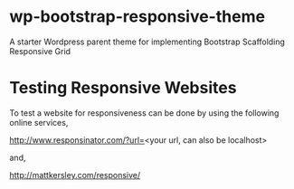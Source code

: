 wp-bootstrap-responsive-theme
=============================

A starter Wordpress parent theme for implementing Bootstrap Scaffolding  Responsive Grid

Testing Responsive Websites
===========================
To test a website for responsiveness can be done by using the following online services,

http://www.responsinator.com/?url=<your url, can also be localhost>

and,

http://mattkersley.com/responsive/ 

